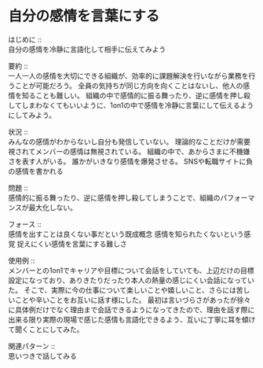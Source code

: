 



# 自分の感情を言葉にする
  
  
はじめに ::  
自分の感情を冷静に言語化して相手に伝えてみよう  
  
要約 ::  
一人一人の感情を大切にできる組織が、効率的に課題解決を行いながら業務を行うことが可能だろう。
全員の気持ちが同じ方向を向くことはないし、他人の感情を知ることも難しい。
組織の中で感情的に振る舞ったり、逆に感情を押し殺してしまわなくてもいいように、1on1の中で感情を冷静に言葉にして伝えるようにしてみよう。  
  
状況 ::  
みんなの感情がわからないし自分も発信していない。
理論的なことだけが需要視されてメンバーの感情は無視されている。
組織の中で、あからさまに不機嫌さを表す人がいる。
誰かがいきなり感情を爆発させる。
SNSや転職サイトに負の感情を書かれる  
  
問題 ::  
感情的に振る舞ったり、逆に感情を押し殺してしまうことで、組織のパフォーマンスが最大化しない。  
  
フォース ::  
感情を出すことは良くない事だという既成概念
感情を知られたくないという感覚
捉えにくい感情を言葉にする難しさ  
  
使用例 ::  
メンバーとの1on1でキャリアや目標について会話をしていても、上辺だけの目標設定になっており、ありきたりだったり本人の熱量の感じにくい会話になっていた。
そこで、実際に今の仕事について楽しいことや嬉しいこと、さらには苦しいことや辛いことをお互いに話す様にした。
最初は言いづらさがあったが徐々に具体例だけでなく理由まで会話できるようになってきたので、理由を話す際に出来る限り実際の現場で感じた感情も言語化できるよう、互いに丁寧に耳を傾けて聞くことにしてみた。  
  
関連パターン ::  
思いつきで話してみる